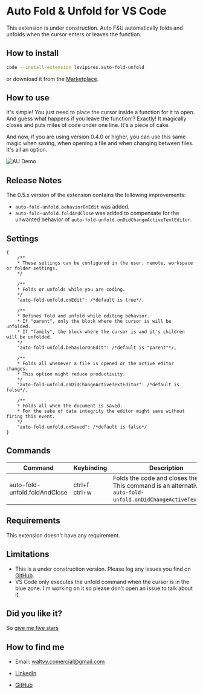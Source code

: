 # Auto Fold & Unfold for VS Code

This extension is under construction. Auto F&U automatically folds and unfolds when the cursor enters or leaves the function.

## How to install

```bash
code --install-extension levipires.auto-fold-unfold
```

or download it from the [Marketplace](https://marketplace.visualstudio.com/items?itemName=levipires.auto-fold-unfold#overview).

## How to use

It's simple! You just need to place the cursor inside a function for it to open. And guess what happens if you leave the function!? Exactly!
It magically closes and puts miles of code under one line. It's a piece of cake.

And now, if you are using version 0.4.0 or higher, you can use this same magic when saving, when opening a file and when changing between files. It's all an option.

![AU Demo](https://raw.githubusercontent.com/levi-pires/auto-fold-unfold/master/images/demo.gif)

## Release Notes

The 0.5.x version of the extension contains the following improvements:

* `auto-fold-unfold.behaviorOnEdit` was added.
* `auto-fold-unfold.foldAndClose` was added to compensate for the unwanted behavior of `auto-fold-unfold.onDidChangeActiveTextEditor`.

## Settings

```jsonc
{
    /**
    * These settings can be configured in the user, remote, workspace or folder settings.
    */

    /**
    * Folds or unfolds while you are coding.
    */
    "auto-fold-unfold.onEdit": /*default is true*/,

    /**
    * Defines fold and unfold while editing behavior.
    * If "parent", only the block where the cursor is will be unfolded.
    * If "family", the block where the cursor is and it's children will be unfolded.
    */
    "auto-fold-unfold.behaviorOnEdit": /*default is "parent"*/,

    /**
    * Folds all whenever a file is opened or the active editor changes.
    * This option might reduce productivity.
    */
    "auto-fold-unfold.onDidChangeActiveTextEditor": /*default is false*/,

    /**
    * Folds all when the document is saved.
    * For the sake of data integrity the editor might save without firing this event.
    */
    "auto-fold-unfold.onSaved": /*default is false*/
}
```

## Commands

Command | Keybinding | Description
--------|------------|------------
auto-fold-unfold.foldAndClose | ctrl+f ctrl+w | Folds the code and closes the editor. This command is an alternative to `auto-fold-unfold.onDidChangeActiveTextEditor`.

## Requirements

This extension doesn't have any requirement.

## Limitations

* This is a under construction version. Please log any issues you find on [GitHub](https://github.com/levi-pires/auto-fold-unfold/issues).
* VS Code only executes the unfold command when the cursor is in the blue zone. I'm working on it so please don't open an issue to talk about it.

## Did you like it?

So [give me five stars](https://marketplace.visualstudio.com/items?itemName=levipires.auto-fold-unfold#review-details)

## How to find me

* Email: waltvy.comercial@gmail.com

* [LinkedIn](https://www.linkedin.com/in/levi-pires-5a74331a6)

* [GitHub](https://www.github.com/levi-pires)
